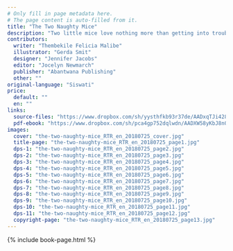 ```yaml
---
# Only fill in page metadata here.
# The page content is auto-filled from it.
title: "The Two Naughty Mice"
description: "Two little mice love nothing more than getting into trouble. What will they do next?"
contributors:
  writer: "Thembekile Felicia Malibe"
  illustrator: "Gerda Smit"
  designer: "Jennifer Jacobs"
  editor: "Jocelyn Newmarch"
  publisher: "Abantwana Publishing"
  other: ""
original-language: "Siswati"
price:
  default: ""
  en: ""
links:
  source-files: "https://www.dropbox.com/sh/yysthfkb93r37de/AADxqTJi4285WTKWpWRua0Pda?dl=0"
  pdf-ebook: "https://www.dropbox.com/sh/pca4gp752dqlwdn/AADXW58yKbJ8n0_neJGVx50Ha?dl=0"
images:
  cover: "the-two-naughty-mice_RTR_en_20180725_cover.jpg"
  title-page: "the-two-naughty-mice_RTR_en_20180725_page1.jpg"
  dps-1: "the-two-naughty-mice_RTR_en_20180725_page2.jpg"
  dps-2: "the-two-naughty-mice_RTR_en_20180725_page3.jpg"
  dps-3: "the-two-naughty-mice_RTR_en_20180725_page4.jpg"
  dps-4: "the-two-naughty-mice_RTR_en_20180725_page5.jpg"
  dps-5: "the-two-naughty-mice_RTR_en_20180725_page6.jpg"
  dps-6: "the-two-naughty-mice_RTR_en_20180725_page7.jpg"
  dps-7: "the-two-naughty-mice_RTR_en_20180725_page8.jpg"
  dps-8: "the-two-naughty-mice_RTR_en_20180725_page9.jpg"
  dps-9: "the-two-naughty-mice_RTR_en_20180725_page10.jpg"
  dps-10: "the-two-naughty-mice_RTR_en_20180725_page11.jpg"
  dps-11: "the-two-naughty-mice_RTR_en_20180725_page12.jpg"
  copyright-page: "the-two-naughty-mice_RTR_en_20180725_page13.jpg"
---
```


{% include book-page.html %}

